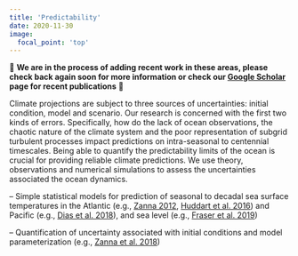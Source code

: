 ```yaml
---
title: 'Predictability'
date: 2020-11-30
image:
  focal_point: 'top'
---
```


🚧 **We are in the process of adding recent work in these areas, please check back again soon for more information or check our [Google Scholar](https://scholar.google.com/citations?user=xWZmhjsAAAAJ&hl=fr&oi=ao) page for recent publications** 🚧


Climate projections are subject to three sources of uncertainties: initial condition, model and scenario. Our research is concerned with the first two kinds of errors. Specifically, how do the lack of ocean observations, the chaotic nature of the climate system and the poor representation of subgrid turbulent processes impact predictions on intra-seasonal to centennial timescales. Being able to quantify the predictability limits of the ocean is crucial for providing reliable climate predictions. We use theory, observations and numerical simulations to assess the uncertainties associated the ocean dynamics.

– Simple statistical models for prediction of seasonal to decadal sea surface temperatures in the Atlantic (e.g., [Zanna 2012](/publication/zanna-2012/), [Huddart et al. 2016](/publication/huddart-et-al-2016/)) and Pacific (e.g., [Dias et al. 2018](/publication/dias-et-al-2018/)), and sea level (e.g., [Fraser et al. 2019](/publication/fraser-et-al-2019/))

– Quantification of uncertainty associated with initial conditions and model parameterization (e.g., [Zanna et al. 2018](/publication/zanna-et-al-2018/))
